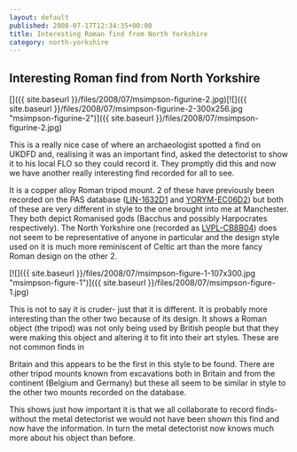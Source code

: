 ```yaml
---
layout: default
published: 2008-07-17T12:34:35+00:00
title: Interesting Roman find from North Yorkshire
category: north-yorkshire
---
```


Interesting Roman find from North Yorkshire
-------------------------------------------

[]({{ site.baseurl }}/files/2008/07/msimpson-figurine-2.jpg)[![]({{ site.baseurl }}/files/2008/07/msimpson-figurine-2-300x256.jpg "msimpson-figurine-2")]({{ site.baseurl }}/files/2008/07/msimpson-figurine-2.jpg)

This is a really nice case of where an archaeologist spotted a find on UKDFD and, realising it was an important find, asked the detectorist to show it to his local FLO so they could record it. They promptly did this and now we have another really interesting find recorded for all to see.

It is a copper alloy Roman tripod mount. 2 of these have previously been recorded on the PAS database ([LIN-1632D1](http://www.findsdatabase.org.uk/hms/pas_obj.php?type=finds&id=0014581692E013B6) and [YORYM-EC06D2](http://www.findsdatabase.org.uk/hms/pas_obj.php?type=finds&id=001465EC406017E4)) but both of these are very different in style to the one brought into me at Manchester. They both depict Romanised gods (Bacchus and possibly Harpocrates respectively). The North Yorkshire one (recorded as [LVPL-CB8B04](http://www.findsdatabase.org.uk/search/index.php?expand=24,&show=finds&coins=&linkmode=&act=click_old_findID_001487CBB3C016BA "Click to open the find")) does not seem to be representative of anyone in particular and the design style used on it is much more reminiscent of Celtic art than the more fancy Roman design on the other 2.

[](files/2008/07/msimpson-figure-1.jpg)[![]({{ site.baseurl }}/files/2008/07/msimpson-figure-1-107x300.jpg "msimpson-figure-1")]({{ site.baseurl }}/files/2008/07/msimpson-figure-1.jpg)

This is not to say it is cruder- just that it is different. It is probably more interesting than the other two because of its design. It shows a Roman object (the tripod) was not only being used by British people but that they were making this object and altering it to fit into their art styles. These are not common finds in

Britain and this appears to be the first in this style to be found. There are other tripod mounts known from excavations both in Britain and from the continent (Belgium and Germany) but these all seem to be similar in style to the other two mounts recorded on the database.

This shows just how important it is that we all collaborate to record finds- without the metal detectorist we would not have been shown this find and now have the information. In turn the metal detectorist now knows much more about his object than before.